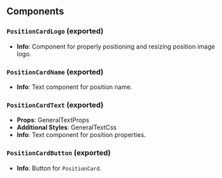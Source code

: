 ## Components

### `PositionCardLogo` (exported)
- **Info**: Component for properly positioning and resizing position image logo.

### `PositionCardName` (exported)
- **Info**: Text component for position name.

### `PositionCardText` (exported)
- **Props**: GeneralTextProps
- **Additional Styles**: GeneralTextCss
- **Info**: Text component for position properties.

### `PositionCardButton` (exported)
- **Info**: Button for `PositionCard`.
